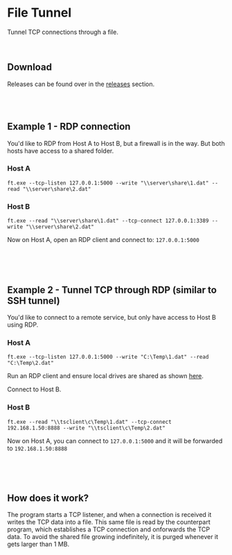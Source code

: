 # File Tunnel

Tunnel TCP connections through a file.

<br />

## Download
Releases can be found over in the [releases](https://github.com/fiddyschmitt/file_tunnel/releases) section.

<br />
<br />

## Example 1 - RDP connection

You'd like to RDP from Host A to Host B, but a firewall is in the way. But both hosts have access to a shared folder.

### Host A
``ft.exe --tcp-listen 127.0.0.1:5000 --write "\\server\share\1.dat" --read "\\server\share\2.dat"``

### Host B
``ft.exe --read "\\server\share\1.dat" --tcp-connect 127.0.0.1:3389 --write "\\server\share\2.dat"``

Now on Host A, open an RDP client and connect to: ``127.0.0.1:5000``

<br />
<br />
<br />

## Example 2 - Tunnel TCP through RDP (similar to SSH tunnel)

You'd like to connect to a remote service, but only have access to Host B using RDP.

### Host A
``ft.exe --tcp-listen 127.0.0.1:5000 --write "C:\Temp\1.dat" --read "C:\Temp\2.dat"``

Run an RDP client and ensure local drives are shared as shown [here](https://github.com/fiddyschmitt/file_tunnel/assets/15338956/eb890310-47f5-4b46-9f74-471ec1735450).

Connect to Host B.

### Host B
``ft.exe --read "\\tsclient\c\Temp\1.dat" --tcp-connect 192.168.1.50:8888 --write "\\tsclient\c\Temp\2.dat"``

Now on Host A, you can connect to `127.0.0.1:5000` and it will be forwarded to `192.168.1.50:8888`

<br />
<br />
<br />

## How does it work?
The program starts a TCP listener, and when a connection is received it writes the TCP data into a file. This same file is read by the counterpart program, which establishes a TCP connection and onforwards the TCP data.
To avoid the shared file growing indefinitely, it is purged whenever it gets larger than 1 MB.
